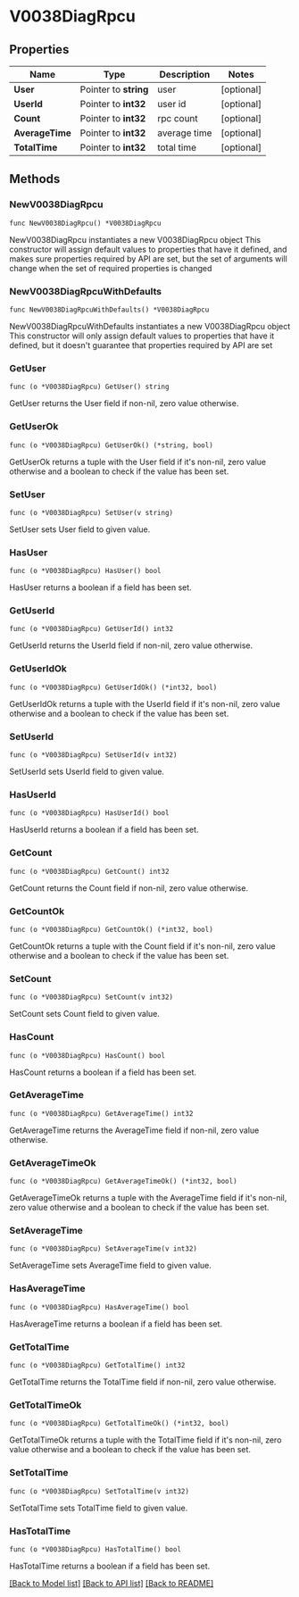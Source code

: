 # V0038DiagRpcu

## Properties

Name | Type | Description | Notes
------------ | ------------- | ------------- | -------------
**User** | Pointer to **string** | user | [optional] 
**UserId** | Pointer to **int32** | user id | [optional] 
**Count** | Pointer to **int32** | rpc count | [optional] 
**AverageTime** | Pointer to **int32** | average time | [optional] 
**TotalTime** | Pointer to **int32** | total time | [optional] 

## Methods

### NewV0038DiagRpcu

`func NewV0038DiagRpcu() *V0038DiagRpcu`

NewV0038DiagRpcu instantiates a new V0038DiagRpcu object
This constructor will assign default values to properties that have it defined,
and makes sure properties required by API are set, but the set of arguments
will change when the set of required properties is changed

### NewV0038DiagRpcuWithDefaults

`func NewV0038DiagRpcuWithDefaults() *V0038DiagRpcu`

NewV0038DiagRpcuWithDefaults instantiates a new V0038DiagRpcu object
This constructor will only assign default values to properties that have it defined,
but it doesn't guarantee that properties required by API are set

### GetUser

`func (o *V0038DiagRpcu) GetUser() string`

GetUser returns the User field if non-nil, zero value otherwise.

### GetUserOk

`func (o *V0038DiagRpcu) GetUserOk() (*string, bool)`

GetUserOk returns a tuple with the User field if it's non-nil, zero value otherwise
and a boolean to check if the value has been set.

### SetUser

`func (o *V0038DiagRpcu) SetUser(v string)`

SetUser sets User field to given value.

### HasUser

`func (o *V0038DiagRpcu) HasUser() bool`

HasUser returns a boolean if a field has been set.

### GetUserId

`func (o *V0038DiagRpcu) GetUserId() int32`

GetUserId returns the UserId field if non-nil, zero value otherwise.

### GetUserIdOk

`func (o *V0038DiagRpcu) GetUserIdOk() (*int32, bool)`

GetUserIdOk returns a tuple with the UserId field if it's non-nil, zero value otherwise
and a boolean to check if the value has been set.

### SetUserId

`func (o *V0038DiagRpcu) SetUserId(v int32)`

SetUserId sets UserId field to given value.

### HasUserId

`func (o *V0038DiagRpcu) HasUserId() bool`

HasUserId returns a boolean if a field has been set.

### GetCount

`func (o *V0038DiagRpcu) GetCount() int32`

GetCount returns the Count field if non-nil, zero value otherwise.

### GetCountOk

`func (o *V0038DiagRpcu) GetCountOk() (*int32, bool)`

GetCountOk returns a tuple with the Count field if it's non-nil, zero value otherwise
and a boolean to check if the value has been set.

### SetCount

`func (o *V0038DiagRpcu) SetCount(v int32)`

SetCount sets Count field to given value.

### HasCount

`func (o *V0038DiagRpcu) HasCount() bool`

HasCount returns a boolean if a field has been set.

### GetAverageTime

`func (o *V0038DiagRpcu) GetAverageTime() int32`

GetAverageTime returns the AverageTime field if non-nil, zero value otherwise.

### GetAverageTimeOk

`func (o *V0038DiagRpcu) GetAverageTimeOk() (*int32, bool)`

GetAverageTimeOk returns a tuple with the AverageTime field if it's non-nil, zero value otherwise
and a boolean to check if the value has been set.

### SetAverageTime

`func (o *V0038DiagRpcu) SetAverageTime(v int32)`

SetAverageTime sets AverageTime field to given value.

### HasAverageTime

`func (o *V0038DiagRpcu) HasAverageTime() bool`

HasAverageTime returns a boolean if a field has been set.

### GetTotalTime

`func (o *V0038DiagRpcu) GetTotalTime() int32`

GetTotalTime returns the TotalTime field if non-nil, zero value otherwise.

### GetTotalTimeOk

`func (o *V0038DiagRpcu) GetTotalTimeOk() (*int32, bool)`

GetTotalTimeOk returns a tuple with the TotalTime field if it's non-nil, zero value otherwise
and a boolean to check if the value has been set.

### SetTotalTime

`func (o *V0038DiagRpcu) SetTotalTime(v int32)`

SetTotalTime sets TotalTime field to given value.

### HasTotalTime

`func (o *V0038DiagRpcu) HasTotalTime() bool`

HasTotalTime returns a boolean if a field has been set.


[[Back to Model list]](../README.md#documentation-for-models) [[Back to API list]](../README.md#documentation-for-api-endpoints) [[Back to README]](../README.md)


